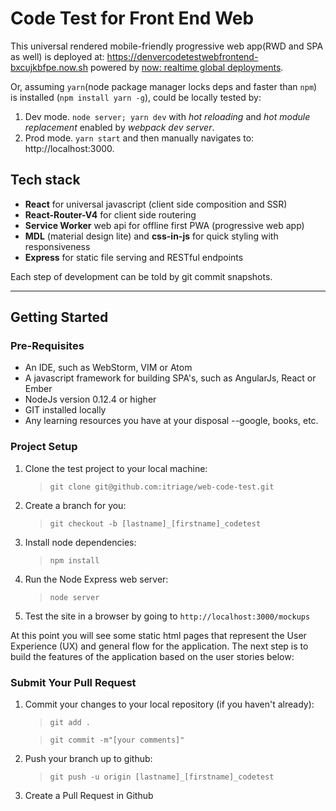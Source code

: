 # Code Test for Front End Web

This universal rendered mobile-friendly progressive web app(RWD and SPA as well) is deployed at: https://denvercodetestwebfrontend-bxcujkbfpe.now.sh powered by [now: realtime global deployments](https://zeit.co/now).

Or, assuming `yarn`(node package manager locks deps and faster than `npm`) is installed (`npm install yarn -g`),  could be locally tested by:

1. Dev mode. `node server; yarn dev` with *hot reloading* and *hot module replacement* enabled by *webpack dev server*.
2. Prod mode. `yarn start` and then manually navigates to: http://localhost:3000.

## Tech stack

* **React** for universal javascript (client side composition and SSR)
* **React-Router-V4** for client side routering
* **Service Worker** web api for offline first PWA (progressive web app)
* **MDL** (material design lite) and **css-in-js** for quick styling with responsiveness
* **Express** for static file serving and RESTful endpoints

Each step of development can be told by git commit snapshots.

---

## Getting Started

### Pre-Requisites
- An IDE, such as WebStorm, VIM or Atom
- A javascript framework for building SPA's, such as AngularJs, React or Ember
- NodeJs version 0.12.4 or higher
- GIT installed locally
- Any learning resources you have at your disposal --google, books, etc.

### Project Setup

1. Clone the test project to your local machine:
    >```git clone git@github.com:itriage/web-code-test.git```
2. Create a branch for you:
    >```git checkout -b [lastname]_[firstname]_codetest```
3. Install node dependencies:
    >```npm install```
4. Run the Node Express web server:
    >```node server```
5. Test the site in a browser by going to ```http://localhost:3000/mockups```

At this point you will see some static html pages that represent the User Experience (UX) and general flow for the application. 
The next step is to build the features of the application based on the user stories below:

### Submit Your Pull Request
1. Commit your changes to your local repository (if you haven't already):
    >```git add .```
    
    >```git commit -m"[your comments]"```
2. Push your branch up to github:
    >```git push -u origin [lastname]_[firstname]_codetest```
3. Create a Pull Request in Github
